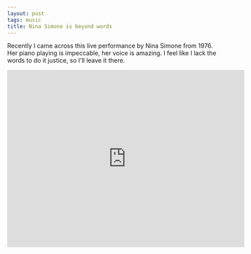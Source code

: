 ```yaml
---
layout: post
tags: music
title: Nina Simone is beyond words
---
```


Recently I came across this live performance by Nina Simone from 1976. Her piano playing is impeccable, her voice is amazing. I feel like I lack the words to do it justice, so I'll leave it there.

<iframe width="550" height="412" src="https://www.youtube.com/embed/5dlrXCYrNYI" frameborder="0" allowfullscreen></iframe>
